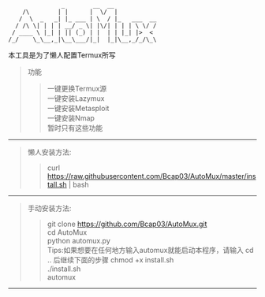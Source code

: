 ```
               _        __  __            
    /\        | |      |  \/  |           
   /  \  _   _| |_ ___ | \  / |_   ___  __
  / /\ \| | | | __/ _ \| |\/| | | | \ \/ /
 / ____ \ |_| | || (_) | |  | | |_| |>  < 
/_/    \_\__,_|\__\___/|_|  |_|\__,_/_/\_\

```

本工具是为了懒人配置Termux所写<br>

> 功能<br>
> > 一键更换Termux源<br>
> > 一键安装Lazymux<br>
> > 一键安装Metasploit<br>
> > 一键安装Nmap<br>
> > 暂时只有这些功能<br>

----------------------

> 懒人安装方法:<br>
> > curl https://raw.githubusercontent.com/Bcap03/AutoMux/master/install.sh | bash<br>

----------------------

> 手动安装方法:<br>
> > git clone https://github.com/Bcap03/AutoMux.git<br>
> > cd AutoMux<br>
> > python automux.py<br>
> > Tips:如果想要在任何地方输入automux就能启动本程序，请输入 cd .. 后继续下面的步骤
> > chmod +x install.sh<br>
> > ./install.sh<br>
> > automux<br>

-----------------------
